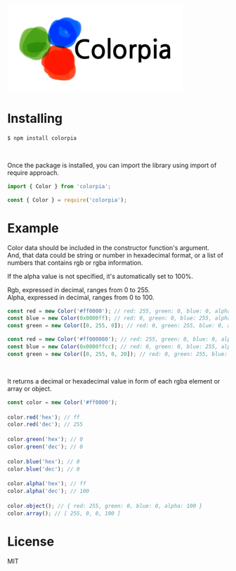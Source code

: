 ![title](assets/logo.png)

# Installing

```sh
$ npm install colorpia
```

&nbsp;

Once the package is installed, you can import the library using import of require approach.

```js
import { Color } from 'colorpia';
```

```js
const { Color } = require('colorpia');
```

# Example

Color data should be included in the constructor function's argument.  
And, that data could be string or number in hexadecimal format, or a list of numbers that contains rgb or rgba information.

If the alpha value is not specified, it's automatically set to 100%.

Rgb, expressed in decimal, ranges from 0 to 255.  
Alpha, expressed in decimal, ranges from 0 to 100.

```js
const red = new Color('#ff0000'); // red: 255, green: 0, blue: 0, alpha: 100(=1.0)
const blue = new Color(0x0000ff); // red: 0, green: 0, blue: 255, alpha: 100(=1.0)
const green = new Color([0, 255, 0]); // red: 0, green: 255, blue: 0, alpha: 100(=1.0)
```

```js
const red = new Color('#ff000080'); // red: 255, green: 0, blue: 0, alpha: 50(=0.5)
const blue = new Color(0x0000ffcc); // red: 0, green: 0, blue: 255, alpha: 80(=0.8)
const green = new Color([0, 255, 0, 20]); // red: 0, green: 255, blue: 0, alpha: 20(=0.2)
```

&nbsp;

It returns a decimal or hexadecimal value in form of each rgba element or array or object.

```js
const color = new Color('#ff0000');

color.red('hex'); // ff
color.red('dec'); // 255

color.green('hex'); // 0
color.green('dec'); // 0

color.blue('hex'); // 0
color.blue('dec'); // 0

color.alpha('hex'); // ff
color.alpha('dec'); // 100

color.object(); // { red: 255, green: 0, blue: 0, alpha: 100 }
color.array(); // [ 255, 0, 0, 100 ]
```

# License

MIT
